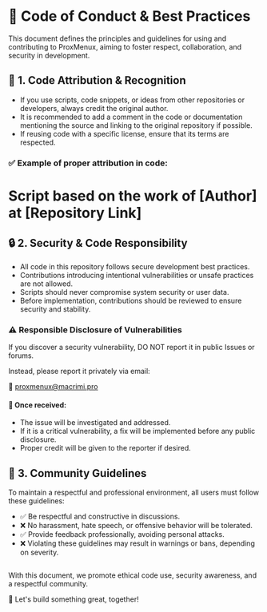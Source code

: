 # 📝 Code of Conduct & Best Practices

This document defines the principles and guidelines for using and contributing to ProxMenux, aiming to foster respect, collaboration, and security in development.

## 📌 1. Code Attribution & Recognition

- If you use scripts, code snippets, or ideas from other repositories or developers, always credit the original author.
- It is recommended to add a comment in the code or documentation mentioning the source and linking to the original repository if possible.
- If reusing code with a specific license, ensure that its terms are respected.

### ✅ Example of proper attribution in code:

# Script based on the work of [Author] at [Repository Link]

## 🔒 2. Security & Code Responsibility

- All code in this repository follows secure development best practices.
- Contributions introducing intentional vulnerabilities or unsafe practices are not allowed.
- Scripts should never compromise system security or user data.
- Before implementation, contributions should be reviewed to ensure security and stability.

### ⚠️ Responsible Disclosure of Vulnerabilities

If you discover a security vulnerability, DO NOT report it in public Issues or forums.

Instead, please report it privately via email:

📧 proxmenux@macrimi.pro

#### 🔹 Once received:

- The issue will be investigated and addressed.
- If it is a critical vulnerability, a fix will be implemented before any public disclosure.
- Proper credit will be given to the reporter if desired.

## 🤝 3. Community Guidelines

To maintain a respectful and professional environment, all users must follow these guidelines:

- ✅ Be respectful and constructive in discussions.
- ❌ No harassment, hate speech, or offensive behavior will be tolerated.
- ✅ Provide feedback professionally, avoiding personal attacks.
- ❌ Violating these guidelines may result in warnings or bans, depending on severity.


##

With this document, we promote ethical code use, security awareness, and a respectful community.

📢 Let's build something great, together!

##